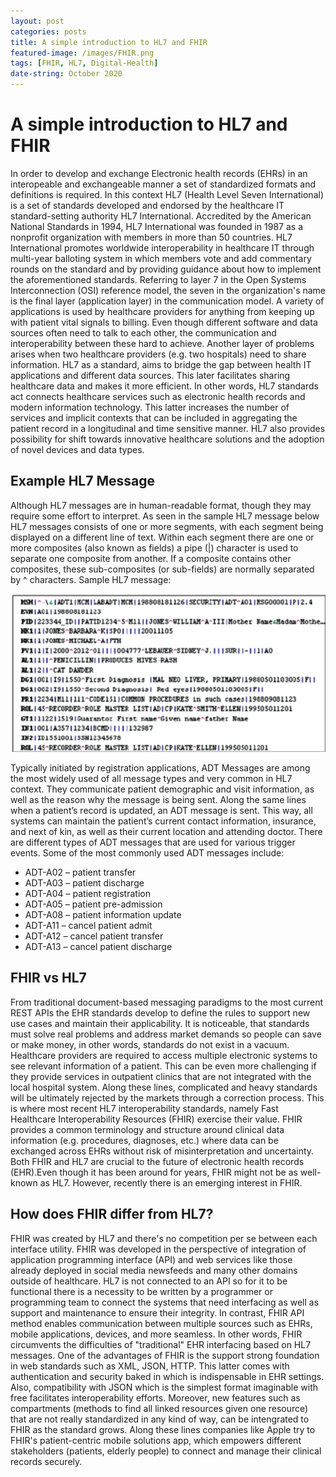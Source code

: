 ```yaml
---
layout: post
categories: posts
title: A simple introduction to HL7 and FHIR 
featured-image: /images/FHIR.png  
tags: [FHIR, HL7, Digital-Health]
date-string: October 2020
---
```


# A simple introduction to HL7 and FHIR 
In order to develop and exchange Electronic health records (EHRs) in an interopeable and exchangeable manner a set of standardized formats and definitions is required. In this context HL7 (Health Level Seven International) is a set of standards developed and endorsed by the healthcare IT standard-setting authority HL7 International. Accredited by the American National Standards in 1994, HL7 International was founded in 1987 as a nonprofit organization with members in more than 50 countries. HL7 International promotes worldwide interoperability in healthcare IT through multi-year balloting system in which members vote and add commentary rounds on the standard and by providing guidance about how to implement the aforementioned standards. Referring to layer 7 in the Open Systems Interconnection (OSI) reference model, the seven in the organization's name is the final layer (application layer) in the communication model. A variety of applications is used by healthcare providers for anything from keeping up with patient vital signals to billing. Even though different software and data sources often need to talk to each other, the communication and interoperability between these hard to achieve. Another layer of problems arises when two healthcare providers (e.g. two hospitals) need to share information. HL7 as a standard, aims to bridge the gap between health IT applications and different data sources. This later facilitates sharing healthcare data and makes it more efficient. In other words, HL7 standards act connects healthcare services such as electronic health records and modern information technology.  This latter increases the number of services and implicit contexts that can be included in aggregating the patient record in a longitudinal and time sensitive manner.  HL7 also provides possibility for shift towards innovative healthcare solutions and the adoption of novel devices and data types. 

## Example HL7 Message

Although HL7 messages are in human-readable format, though they may require some effort to interpret. As seen in the sample HL7 message below HL7 messages consists of one or more segments, with each segment being displayed on a different line of text. Within each segment there are one or more composites (also known as fields) a pipe (|) character is used to separate one composite from another. If a composite contains other composites, these sub-composites (or sub-fields) are normally separated by ^ characters.
Sample HL7 message:

![](/images/HL7.png)

Typically initiated by registration applications, ADT Messages are among the most widely used of all message types and very common in HL7 context. They communicate patient demographic and visit information, as well as the reason why the message is being sent. Along the same lines when a patient’s record is updated, an ADT message is sent. This way, all systems can maintain the patient’s current contact information, insurance, and next of kin, as well as their current location and attending doctor.
There are different types of ADT messages that are used for various trigger events. Some of the most commonly used ADT messages include:
+ ADT-A02 – patient transfer
+ ADT-A03 – patient discharge
+ ADT-A04 – patient registration
+ ADT-A05 – patient pre-admission
+ ADT-A08 – patient information update
+ ADT-A11 – cancel patient admit
+ ADT-A12 – cancel patient transfer
+ ADT-A13 – cancel patient discharge


## FHIR vs HL7

From traditional document-based messaging paradigms to the most current REST APIs the EHR standards develop to define the rules to support new use cases and maintain their applicability. It is noticeable, that standards must solve real problems and address market demands so people can save or make money, in other words, standards do not exist in a vacuum. Healthcare providers are required to access multiple electronic systems to see relevant information of a patient. This can be even more challenging if they provide services in outpatient clinics that are not integrated with the local hospital system.  Along these lines, complicated and heavy standards will be ultimately rejected by the markets through a correction process. This is where most recent HL7 interoperability standards, namely Fast Healthcare Interoperability Resources (FHIR) exercise their value.  FHIR provides a common terminology and structure around clinical data information (e.g. procedures, diagnoses, etc.) where data can be exchanged across EHRs without risk of misinterpretation and uncertainty. Both FHIR and HL7 are crucial to the future of electronic health records (EHR).Even though it has been around for years, FHIR might not be as well-known as HL7. However, recently there is an emerging interest in FHIR.  

## How does FHIR differ from HL7?

FHIR was created by HL7 and there's no competition per se between each interface utility. FHIR was developed in the perspective of integration of application programming interface (API) and web services like those already deployed in social media newsfeeds and many other domains outside of healthcare. HL7 is not connected to an API so for it to be functional there is a necessity to be written by a programmer or programming team to connect the systems that need interfacing as well as support and maintenance to ensure their integrity. In contrast, FHIR API method enables communication between multiple sources such as EHRs, mobile applications, devices, and more seamless. In other words, FHIR circumvents the difficulties of "traditional" EHR interfacing based on HL7 messages. One of the advantages of FHIR is the support strong foundation in web standards such as XML, JSON, HTTP. This latter comes with authentication and security baked in which is indispensable in EHR settings. Also, compatibility with JSON which is the simplest format imaginable with free facilitates interoperability efforts. Moreover, new features such as compartments (methods to find all linked resources given one resource) that are not really standardized in any kind of way, can be intengrated to FHIR as the standard grows. Along these lines companies like Apple  try to FHIR's patient-centric mobile solutions app, which empowers different stakeholders (patients, elderly people) to connect and manage their clinical records securely.



  
